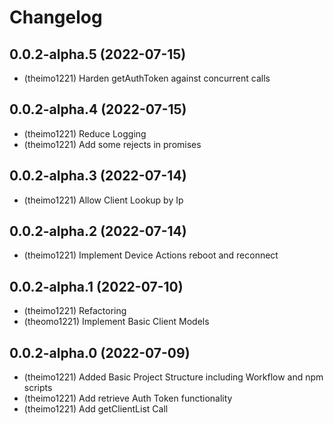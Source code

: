 # Changelog

<!--
  Placeholder for the next version (at the beginning of the line):
  ## **WORK IN PROGRESS**
-->
## 0.0.2-alpha.5 (2022-07-15)
* (theimo1221) Harden getAuthToken against concurrent calls

## 0.0.2-alpha.4 (2022-07-15)
* (theimo1221) Reduce Logging
* (theimo1221) Add some rejects in promises

## 0.0.2-alpha.3 (2022-07-14)
* (theimo1221) Allow Client Lookup by Ip

## 0.0.2-alpha.2 (2022-07-14)
* (theimo1221) Implement Device Actions reboot and reconnect

## 0.0.2-alpha.1 (2022-07-10)
* (theimo1221) Refactoring
* (theomo1221) Implement Basic Client Models

## 0.0.2-alpha.0 (2022-07-09)
* (theimo1221) Added Basic Project Structure including Workflow and npm scripts
* (theimo1221) Add retrieve Auth Token functionality
* (theimo1221) Add getClientList Call
